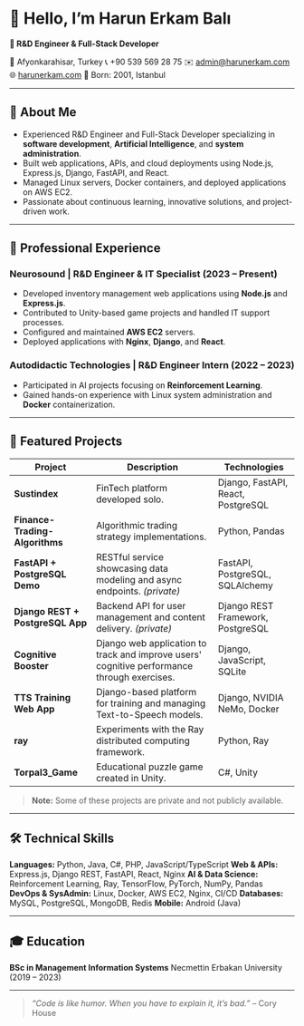 <!--
  Modernized README.md with up-to-date info in English
-->

# 👋 Hello, I’m **Harun Erkam Balı**

**🔬 R\&D Engineer & Full-Stack Developer**

📍 Afyonkarahisar, Turkey
📞 +90 539 569 28 75
✉️ [admin@harunerkam.com](mailto:admin@harunerkam.com)
🌐 [harunerkam.com](https://harunerkam.com)
🎂 Born: 2001, Istanbul

---

## 🚀 About Me

* Experienced R\&D Engineer and Full-Stack Developer specializing in **software development**, **Artificial Intelligence**, and **system administration**.
* Built web applications, APIs, and cloud deployments using Node.js, Express.js, Django, FastAPI, and React.
* Managed Linux servers, Docker containers, and deployed applications on AWS EC2.
* Passionate about continuous learning, innovative solutions, and project-driven work.

---

## 💼 Professional Experience

### Neurosound | R\&D Engineer & IT Specialist (2023 – Present)

* Developed inventory management web applications using **Node.js** and **Express.js**.
* Contributed to Unity-based game projects and handled IT support processes.
* Configured and maintained **AWS EC2** servers.
* Deployed applications with **Nginx**, **Django**, and **React**.

### Autodidactic Technologies | R\&D Engineer Intern (2022 – 2023)

* Participated in AI projects focusing on **Reinforcement Learning**.
* Gained hands-on experience with Linux system administration and **Docker** containerization.

---

## 📂 Featured Projects

| Project                          | Description                                                                                 | Technologies                       |
| -------------------------------- | ------------------------------------------------------------------------------------------- | ---------------------------------- |
| **Sustindex**                    | FinTech platform developed solo.                                                            | Django, FastAPI, React, PostgreSQL |
| **Finance-Trading-Algorithms**   | Algorithmic trading strategy implementations.                                               | Python, Pandas                     |
| **FastAPI + PostgreSQL Demo**    | RESTful service showcasing data modeling and async endpoints. *(private)*                   | FastAPI, PostgreSQL, SQLAlchemy    |
| **Django REST + PostgreSQL App** | Backend API for user management and content delivery. *(private)*                           | Django REST Framework, PostgreSQL  |
| **Cognitive Booster**            | Django web application to track and improve users' cognitive performance through exercises. | Django, JavaScript, SQLite         |
| **TTS Training Web App**         | Django-based platform for training and managing Text-to-Speech models.                      | Django, NVIDIA NeMo, Docker        |
| **ray**                          | Experiments with the Ray distributed computing framework.                                   | Python, Ray                        |
| **Torpal3\_Game**                | Educational puzzle game created in Unity.                                                   | C#, Unity                          |

> **Note:** Some of these projects are private and not publicly available.

---

## 🛠️ Technical Skills

**Languages:** Python, Java, C#, PHP, JavaScript/TypeScript
**Web & APIs:** Express.js, Django REST, FastAPI, React, Nginx
**AI & Data Science:** Reinforcement Learning, Ray, TensorFlow, PyTorch, NumPy, Pandas
**DevOps & SysAdmin:** Linux, Docker, AWS EC2, Nginx, CI/CD
**Databases:** MySQL, PostgreSQL, MongoDB, Redis
**Mobile:** Android (Java)

---

## 🎓 Education

**BSc in Management Information Systems**
Necmettin Erbakan University (2019 – 2023)

---

> *“Code is like humor. When you have to explain it, it’s bad.”* – Cory House
